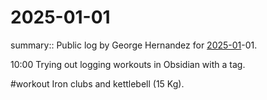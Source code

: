 #  2025-01-01

summary:: Public log by George Hernandez for [2025-01](2025-01.md)-01.

10:00 Trying out logging workouts in Obsidian with a tag.

#workout Iron clubs and kettlebell (15 Kg).
